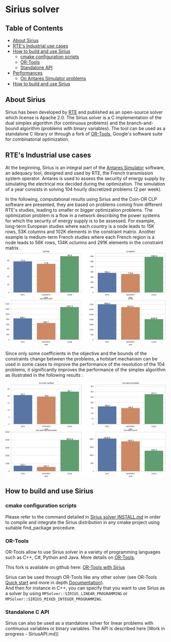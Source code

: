 # Sirius solver 

## Table of Contents

* [About Sirius](#about-sirius)
* [RTE's Industrial use cases](#industrial-use-cases)
* [How to build and use Sirius](#integration)
  * [cmake configuration scripts](#cmake-configuration-scripts)
  * [OR-Tools](#or-tools)
  * [Standalone API](#standalone-api)
* [Performances](#performances)
  * [On Antares Simulator problems](#on-antares-simulator-problems)
* [How to build and use Sirius](INSTALL.md)

## About Sirius

Sirius has been developed by [RTE](https://www.rte-france.com/) and published as an open-source solver which license is Apache 2.0. The Sirius solver is a C implementation of the dual simplex algorithm (for continuous problems) and the branch-and-bound algorithm (problems with binary variables). The tool can be used as a standalone C library or through a fork of [OR-Tools](https://github.com/google/or-tools), Google's software suite for combinatorial optimization.  

## RTE's Industrial use cases

At the beginning, Sirius is an integral part of the [Antares Simulator](https://antares-simulator.org/) software, an adequacy tool, designed and used by RTE, the French transmission system operator. Antares is used to assess the security of energy supply by simulating the electrical mix decided during the optimization. The simulation of a year consists in solving 104 hourly discretized problems (2 per week). 

In the following, computational results using Sirius and the Coin-OR CLP software are presented, they are based on problems coming from different RTE's studies, leading to smaller or bigger optimization problems. The optimization problem is a flow in a network describing the power systems for which the security of energy supply is to be assessed. For example, long-term European studies where each country is a node leads to 15K rows, 53K columns and 102K elements in the constraint matrix. Another example is medium-term French studies where each French region is a node leads to 56K rows, 134K oclumns and 291K elements in the constraint matrix.
![Antares_Sirius_vs_Coin_coldstart](resources/Antares_Sirius_vs_Coin_coldstart.png)

Since only some coefficients in the objective and the bounds of the constraints change between the problems, a hotstart mechanism can be used in some cases to improve the performance of the resolution of the 104 problems, it significantly improves the performance of the simplex algorithm as illustrated in the following results :

![Antares_Sirius_vs_Coin_hotstart](resources/Antares_Sirius_vs_Coin_hotstart.png)

## How to build and use Sirius

### cmake configuration scripts

Please refer to the command detailed in [Sirius solver INSTALL.md](INSTALL.md) in order to compile and integrate the Sirius distribution in any cmake project using suitable find_package procedure.

### OR-Tools

OR-Tools allow to use Sirius solver in a variety of programming languages such as C++, C#, Python and Java. More details on [OR-Tools](https://github.com/google/or-tools).

This fork is available on github here: [OR-Tools with Sirius](https://github.com/rte-france/or-tools/tree/unification_2020)

Sirius can be used through OR-Tools like any other solver (see OR-Tools [Quick start](https://developers.google.com/optimization/introduction/get_started) and more in depth [Documentation](https://developers.google.com/optimization/)).  
And then for instance in C++, you can specify that you want to use Sirius as a solver by using ```MPSolver::SIRIUS_LINEAR_PROGRAMMING``` or ```MPSolver::SIRIUS_MIXED_INTEGER_PROGRAMMING```.

### Standalone C API

Sirius can also be used as a standalone solver for linear problems with continuous variables or binary variables. The API is described here [Work in progress - SiriusAPI.md](